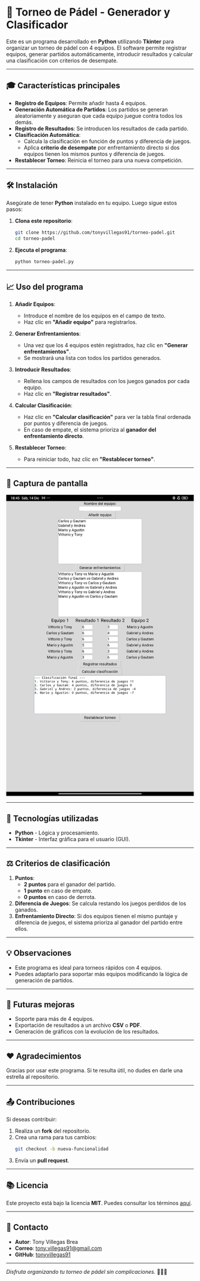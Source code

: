 # 🎾 Torneo de Pádel - Generador y Clasificador

Este es un programa desarrollado en **Python** utilizando **Tkinter** para organizar un torneo de pádel con 4 equipos. El software permite registrar equipos, generar partidos automáticamente, introducir resultados y calcular una clasificación con criterios de desempate.

---

## 🎓 Características principales

- **Registro de Equipos**: Permite añadir hasta 4 equipos.
- **Generación Automática de Partidos**: Los partidos se generan aleatoriamente y aseguran que cada equipo juegue contra todos los demás.
- **Registro de Resultados**: Se introducen los resultados de cada partido.
- **Clasificación Automática**:
   - Calcula la clasificación en función de puntos y diferencia de juegos.
   - Aplica **criterio de desempate** por enfrentamiento directo si dos equipos tienen los mismos puntos y diferencia de juegos.
- **Restablecer Torneo**: Reinicia el torneo para una nueva competición.

---

## 🛠️ Instalación

Asegúrate de tener **Python** instalado en tu equipo. Luego sigue estos pasos:

1. **Clona este repositorio**:
   ```bash
   git clone https://github.com/tonyvillegas91/torneo-padel.git
   cd torneo-padel
   ```
2. **Ejecuta el programa**:
   ```bash
   python torneo-padel.py
   ```

---

## 📈 Uso del programa

1. **Añadir Equipos**:
   - Introduce el nombre de los equipos en el campo de texto.
   - Haz clic en **"Añadir equipo"** para registrarlos.

2. **Generar Enfrentamientos**:
   - Una vez que los 4 equipos estén registrados, haz clic en **"Generar enfrentamientos"**.
   - Se mostrará una lista con todos los partidos generados.

3. **Introducir Resultados**:
   - Rellena los campos de resultados con los juegos ganados por cada equipo.
   - Haz clic en **"Registrar resultados"**.

4. **Calcular Clasificación**:
   - Haz clic en **"Calcular clasificación"** para ver la tabla final ordenada por puntos y diferencia de juegos.
   - En caso de empate, el sistema prioriza al **ganador del enfrentamiento directo**.

5. **Restablecer Torneo**:
   - Para reiniciar todo, haz clic en **"Restablecer torneo"**.

---

## 🎨 Captura de pantalla

![Captura de Pantalla del Programa](captura.jpeg)

---

## 🔧 Tecnologías utilizadas

- **Python** - Lógica y procesamiento.
- **Tkinter** - Interfaz gráfica para el usuario (GUI).

---

## ⚖️ Criterios de clasificación

1. **Puntos**:
   - **2 puntos** para el ganador del partido.
   - **1 punto** en caso de empate.
   - **0 puntos** en caso de derrota.
2. **Diferencia de Juegos**: Se calcula restando los juegos perdidos de los ganados.
3. **Enfrentamiento Directo**: Si dos equipos tienen el mismo puntaje y diferencia de juegos, el sistema prioriza al ganador del partido entre ellos.

---

## 💡 Observaciones
- Este programa es ideal para torneos rápidos con 4 equipos.
- Puedes adaptarlo para soportar más equipos modificando la lógica de generación de partidos.

---

## 🚀 Futuras mejoras
- Soporte para más de 4 equipos.
- Exportación de resultados a un archivo **CSV** o **PDF**.
- Generación de gráficos con la evolución de los resultados.

---

## ❤️ Agradecimientos

Gracias por usar este programa. Si te resulta útil, no dudes en darle una estrella al repositorio.

---

## 📤 Contribuciones

Si deseas contribuir:
1. Realiza un **fork** del repositorio.
2. Crea una rama para tus cambios:
   ```bash
   git checkout -b nueva-funcionalidad
   ```
3. Envía un **pull request**.

---

## 📚 Licencia

Este proyecto está bajo la licencia **MIT**. Puedes consultar los términos [aquí](LICENSE).

---

## 📏 Contacto

- **Autor**: Tony Villegas Brea
- **Correo**: tony.villegas91@gmail.com
- **GitHub**: [tonyvillegas91](https://github.com/tonyvillegas91)

---

_Disfruta organizando tu torneo de pádel sin complicaciones._ 🎾🏰🌟
